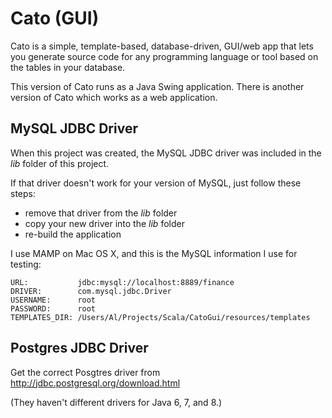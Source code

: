 Cato (GUI)
==========

Cato is a simple, template-based, database-driven, GUI/web app that lets you generate
source code for any programming language or tool based on the tables in your database.

This version of Cato runs as a Java Swing application. There is another version
of Cato which works as a web application.


MySQL JDBC Driver
-----------------

When this project was created, the MySQL JDBC driver was included in the _lib_
folder of this project.

If that driver doesn't work for your version of MySQL, just follow these steps:

* remove that driver from the _lib_ folder
* copy your new driver into the _lib_ folder
* re-build the application

I use MAMP on Mac OS X, and this is the MySQL information I use for testing:

````
URL:           jdbc:mysql://localhost:8889/finance
DRIVER:        com.mysql.jdbc.Driver
USERNAME:      root
PASSWORD:      root
TEMPLATES_DIR: /Users/Al/Projects/Scala/CatoGui/resources/templates
````

Postgres JDBC Driver
--------------------

Get the correct Posgtres driver from http://jdbc.postgresql.org/download.html

(They haven't different drivers for Java 6, 7, and 8.)


